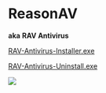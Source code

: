# ReasonAV
**aka**
**RAV Antivirus**

[RAV-Antivirus-Installer.exe](https://github.com/windows64/ReasonAV/releases/download/ReasonAV-Download/RAV-Antivirus-installer.exe)

[RAV-Antivirus-Uninstall.exe](https://github.com/windows64/ReasonAV/releases/download/ReasonAV-RemoveTool/Uninstall.exe)

![](https://www.reasonsecurity.com/assets/393f8dd2.webp)
